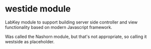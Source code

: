 # westide module
LabKey module to support building server side controller and view functionality based on modern Javascript framework.

Was called the Nashorn module, but that's not appropriate, so calling it westside as placeholder.